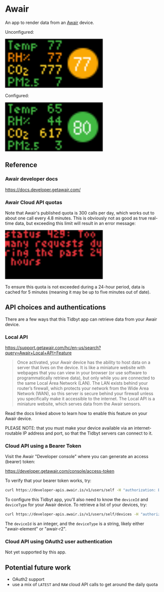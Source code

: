 
# Awair

An app to render data from an [Awair](https://www.getawair.com/) device.

Unconfigured:

<img src="./screenshot-unconfigured.webp" width="320" height="160">

Configured:

<img src="./screenshot-configured.webp" width="320" height="160">

## Reference

### Awair developer docs

https://docs.developer.getawair.com/

### Awair Cloud API quotas

Note that Awair's published quota is 300 calls per day, which works out to about one call every 4.8 minutes. This is obviously not as good as true real-time data, but exceeding this limit will result in an error message:

<img src="./screenshot-quota-exceeded.webp" width="320" height="160">

To ensure this quota is not exceeded during a 24-hour period, data is cached for 5 minutes (meaning it may be up to five minutes out of date).


## API choices and authentications

There are a few ways that this Tidbyt app can retrieve data from your Awair device.

### Local API

https://support.getawair.com/hc/en-us/search?query=Awair+Local+API+Feature

> Once activated, your Awair device has the ability to host data on a server that lives on the
> device. It is like a miniature website with webpages that you can view in your browser (or use
> software to programmatically retrieve data), but only while you are connected to the same Local
> Area Network (LAN). The LAN exists behind your router’s firewall, which protects your network from
> the Wide Area Network (WAN), so this server is secure behind your firewall unless you specifically
> make it accessible to the internet. The Local API is a miniature website, which serves data from
> the Awair sensors.

Read the docs linked above to learn how to enable this feature on your Awair device.

PLEASE NOTE: that you must make your device available via an internet-routable IP address and port, so that the Tidbyt servers can connect to it.

### Cloud API using a Bearer Token

Visit the Awair "Developer console" where you can generate an access (bearer) token:

https://developer.getawair.com/console/access-token

To verify that your bearer token works, try:

``` sh
curl https://developer-apis.awair.is/v1/users/self -H "authorization: Bearer ${token}"
```

To configure this Tidbyt app, you'll also need to know the `deviceId` and `deviceType` for your Awair device.
To retrieve a list of your devices, try:

``` sh
curl https://developer-apis.awair.is/v1/users/self/devices -H "authorization: Bearer ${token}"
```

The `deviceId` is an integer, and the `deviceType` is a string, likely either "awair-element" or "awair-r2".

### Cloud API using OAuth2 user authentication

Not yet supported by this app.

## Potential future work

- OAuth2 support
- use a mix of `LATEST` and `RAW` cloud API calls to get around the daily quota
